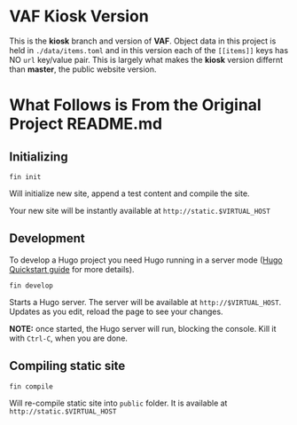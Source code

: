 # VAF Kiosk Version

This is the **kiosk** branch and version of **VAF**.  Object data in this project is held in `./data/items.toml` and in this version each of the `[[items]]` keys has NO `url` key/value pair.  This is largely what makes the **kiosk** version differnt than **master**, the public website version.


# What Follows is From the Original Project README.md

## Initializing

```
fin init
``` 

Will initialize new site, append a test content and compile the site.

Your new site will be instantly available at `http://static.$VIRTUAL_HOST`

## Development

To develop a Hugo project you need Hugo running in a server mode ([Hugo Quickstart guide](https://gohugo.io/getting-started/quick-start/) for more details).

```
fin develop
```

Starts a Hugo server. The server will be available at `http://$VIRTUAL_HOST`. 
Updates as you edit, reload the page to see your changes.

**NOTE:** once started, the Hugo server will run, blocking the console. Kill it with `Ctrl-C`, when you are done.

## Compiling static site

```
fin compile
``` 

Will re-compile static site into `public` folder. It is available at `http://static.$VIRTUAL_HOST`
